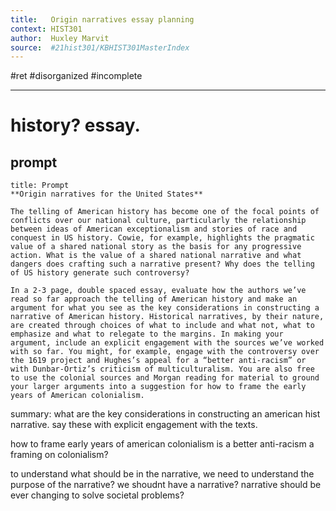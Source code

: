 ```yaml
---
title:   Origin narratives essay planning
context: HIST301
author:  Huxley Marvit
source:  #21hist301/KBHIST301MasterIndex
---
```


#ret #disorganized #incomplete

---

# history? essay.

## prompt

```ad-info
title: Prompt
**Origin narratives for the United States**

The telling of American history has become one of the focal points of conflicts over our national culture, particularly the relationship between ideas of American exceptionalism and stories of race and conquest in US history. Cowie, for example, highlights the pragmatic value of a shared national story as the basis for any progressive action. What is the value of a shared national narrative and what dangers does crafting such a narrative present? Why does the telling of US history generate such controversy?

In a 2-3 page, double spaced essay, evaluate how the authors we’ve read so far approach the telling of American history and make an argument for what you see as the key considerations in constructing a narrative of American history. Historical narratives, by their nature, are created through choices of what to include and what not, what to emphasize and what to relegate to the margins. In making your argument, include an explicit engagement with the sources we’ve worked with so far. You might, for example, engage with the controversy over the 1619 project and Hughes’s appeal for a “better anti-racism” or with Dunbar-Ortiz’s criticism of multiculturalism. You are also free to use the colonial sources and Morgan reading for material to ground your larger arguments into a suggestion for how to frame the early years of American colonialism.
```

summary: what are the key considerations in constructing an american hist narrative. say these with explicit engagement with the texts.

how to frame early years of american colonialism
is a better anti-racism a framing on colonialism?




to understand what should be in the narrative, we need to understand the purpose of the narrative? 
we shoudnt have a narrative?
narrative should be ever changing to solve societal problems?
























